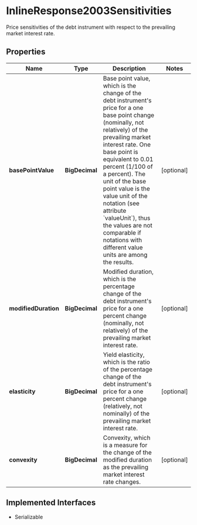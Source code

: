 

# InlineResponse2003Sensitivities

Price sensitivities of the debt instrument with respect to the prevailing market interest rate.

## Properties

Name | Type | Description | Notes
------------ | ------------- | ------------- | -------------
**basePointValue** | **BigDecimal** | Base point value, which is the change of the debt instrument&#39;s price for a one base point change (nominally, not relatively) of the prevailing market interest rate. One base point is equivalent to 0.01 percent (1/100 of a percent). The unit of the base point value is the value unit of the notation (see attribute &#x60;valueUnit&#x60;), thus the values are not comparable if notations with different value units are among the results. |  [optional]
**modifiedDuration** | **BigDecimal** | Modified duration, which is the percentage change of the debt instrument&#39;s price for a one percent change (nominally, not relatively) of the prevailing market interest rate. |  [optional]
**elasticity** | **BigDecimal** | Yield elasticity, which is the ratio of the percentage change of the debt instrument&#39;s price for a one percent change (relatively, not nominally) of the prevailing market interest rate. |  [optional]
**convexity** | **BigDecimal** | Convexity, which is a measure for the change of the modified duration as the prevailing market interest rate changes. |  [optional]


## Implemented Interfaces

* Serializable


